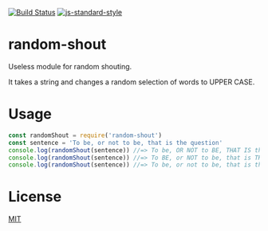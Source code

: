[![Build Status](https://travis-ci.com/zrrrzzt/random-shout.svg?branch=master)](https://travis-ci.com/zrrrzzt/random-shout)
[![js-standard-style](https://img.shields.io/badge/code%20style-standard-brightgreen.svg?style=flat)](https://github.com/feross/standard)

# random-shout

Useless module for random shouting.

It takes a string and changes a random selection of words to UPPER CASE.

# Usage

```JavaScript
const randomShout = require('random-shout')
const sentence = 'To be, or not to be, that is the question'
console.log(randomShout(sentence)) //=> To be, OR NOT to BE, THAT IS the QUESTION
console.log(randomShout(sentence)) //=> To BE, or NOT to be, that is THE QUESTION
console.log(randomShout(sentence)) //=> To be, or not to be, that is the question
```

# License

[MIT](LICENSE)
